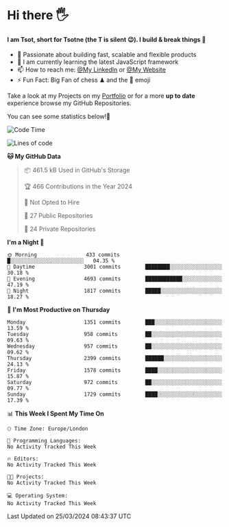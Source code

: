# Hi there :raised_hand_with_fingers_splayed:
#### I am Tsot, short for Tsotne (the T is silent :wink:). I build & break things :space_invader:
- :telescope: Passionate about building fast, scalable and flexible products
- :seedling: I am currently learning the latest JavaScript framework 
- :mailbox: How to reach me: [@My LinkedIn](https://www.linkedin.com/in/tsotne-gvadzabia/) or [@My Website](https://tsotne.co.uk/contact)
- :zap: Fun Fact: Big Fan of chess ♟ and the 👾 emoji

Take a look at my Projects on my [Portfolio](https://tsotne.co.uk/) or for a more **up to date** experience browse my GitHub Repositories.

You can see some statistics below!:space_invader:
<!--START_SECTION:waka-->
![Code Time](http://img.shields.io/badge/Code%20Time-761%20hrs%202%20mins-blue)

![Lines of code](https://img.shields.io/badge/From%20Hello%20World%20I%27ve%20Written-4.7%20million%20lines%20of%20code-blue)

**🐱 My GitHub Data** 

> 📦 461.5 kB Used in GitHub's Storage 
 > 
> 🏆 466 Contributions in the Year 2024
 > 
> 🚫 Not Opted to Hire
 > 
> 📜 27 Public Repositories 
 > 
> 🔑 24 Private Repositories 
 > 
**I'm a Night 🦉** 

```text
🌞 Morning                433 commits         █░░░░░░░░░░░░░░░░░░░░░░░░   04.35 % 
🌆 Daytime                3001 commits        ████████░░░░░░░░░░░░░░░░░   30.18 % 
🌃 Evening                4693 commits        ████████████░░░░░░░░░░░░░   47.19 % 
🌙 Night                  1817 commits        █████░░░░░░░░░░░░░░░░░░░░   18.27 % 
```
📅 **I'm Most Productive on Thursday** 

```text
Monday                   1351 commits        ███░░░░░░░░░░░░░░░░░░░░░░   13.59 % 
Tuesday                  958 commits         ██░░░░░░░░░░░░░░░░░░░░░░░   09.63 % 
Wednesday                957 commits         ██░░░░░░░░░░░░░░░░░░░░░░░   09.62 % 
Thursday                 2399 commits        ██████░░░░░░░░░░░░░░░░░░░   24.13 % 
Friday                   1578 commits        ████░░░░░░░░░░░░░░░░░░░░░   15.87 % 
Saturday                 972 commits         ██░░░░░░░░░░░░░░░░░░░░░░░   09.77 % 
Sunday                   1729 commits        ████░░░░░░░░░░░░░░░░░░░░░   17.39 % 
```


📊 **This Week I Spent My Time On** 

```text
🕑︎ Time Zone: Europe/London

💬 Programming Languages: 
No Activity Tracked This Week

🔥 Editors: 
No Activity Tracked This Week

🐱‍💻 Projects: 
No Activity Tracked This Week

💻 Operating System: 
No Activity Tracked This Week
```


 Last Updated on 25/03/2024 08:43:37 UTC
<!--END_SECTION:waka-->
